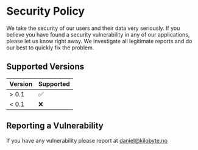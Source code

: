 # Security Policy

We take the security of our users and their data very seriously. If you believe you have found a security vulnerability in any of our applications, please let us know right away. We investigate all legitimate reports and do our best to quickly fix the problem.

## Supported Versions

| Version | Supported          |
|---------|--------------------|
| > 0.1   | :white_check_mark: |
| < 0.1   | :x:                |


## Reporting a Vulnerability

If you have any vulnerability please report at daniel@kilobyte.no
